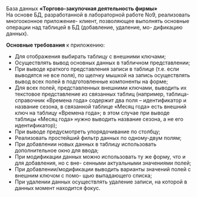 База данных **«Торгово-закупочная деятельность фирмы»**  
На основе БД, разработанной в лабораторной работе No9, реализовать многооконное приложение-
клиент, позволяющее выполнять основные операции над таблицей в БД (добавление, удаление, мо-
дификацию данных).  

**Основные требования** к приложению:
- Для отображения выбирать таблицу с внешними ключами;
- Осуществлять вывод основных данных в табличном представлении;
- При выводе краткого представления записи в таблице (т.е. если выводятся не все поля), по
щелчку мышкой на запись осуществлять вывод всех полей в подготовленные компоненты на
форме;
- Для всех полей, представленных внешними ключами, выводить их текстовое представление
из связанных таблиц (например, таблица-справочник «Времена года» содержит два поля –
идентификатор и название сезона, в связанной таблице «Месяц года» есть внешний ключ на
таблицу «Времена года»; в этом случае при выводе таблицы «Месяц года» нужно выводить
название сезона, а не его идентификатор);
- При выводе предусмотреть упорядочивание по столбцу;
- Реализовать простейший фильтр данных по одному-двум полям;
- При добавлении новых данных в таблицу использовать дополнительное окно для ввода;
- При модификации данных можно использовать ту же форму, что и для добавления, но с вне-
сенными актуальными значениями полей;
- При добавлении/модификации выводить варианты значений полей с внешним ключом с помо-
щью выпадающего списка;
- При удалении данных осуществлять удаление записи, на которой в данных момент находится
фокус.
